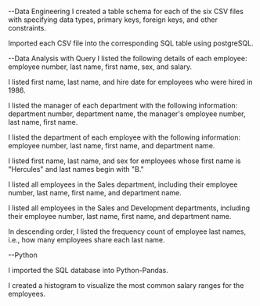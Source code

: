 --Data Engineering
I created a table schema for each of the six CSV files with specifying data types, primary keys, foreign keys, and other constraints.

Imported each CSV file into the corresponding SQL table using postgreSQL.

--Data Analysis with Query
I listed the following details of each employee: employee number, last name, first name, sex, and salary.

I listed first name, last name, and hire date for employees who were hired in 1986.

I listed the manager of each department with the following information: department number, department name, the manager's employee number, last name, first name.

I listed the department of each employee with the following information: employee number, last name, first name, and department name.

I listed first name, last name, and sex for employees whose first name is "Hercules" and last names begin with "B."

I listed all employees in the Sales department, including their employee number, last name, first name, and department name.

I listed all employees in the Sales and Development departments, including their employee number, last name, first name, and department name.

In descending order, I listed the frequency count of employee last names, i.e., how many employees share each last name.

--Python 

I imported the SQL database into Python-Pandas.

I created a histogram to visualize the most common salary ranges for the employees.
